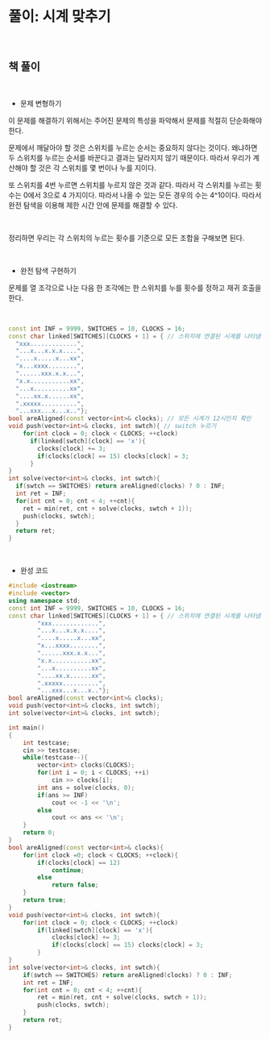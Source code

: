 # 풀이: 시계 맞추기

<br/>

## 책 풀이

<br/>

- 문제 변형하기

이 문제를 해결하기 위해서는 주어진 문제의 특성을 파악해서 문제를 적절히 단순화해야 한다. 

문제에서 깨달아야 할 것은 스위치를 누르는 순서는 중요하지 않다는 것이다. 왜냐하면 두 스위치를 누르는 순서를 바꾼다고 결과는 달라지지 않기 때문이다. 따라서 우리가 계산해야 할 것은 각 스위치를 몇 번이나 누를 지이다. 

또 스위치를 4번 누르면 스위치를 누르지 않은 것과 같다. 따라서 각 스위치를 누르는 횟수는 0에서 3으로 4 가지이다.  따라서 나올 수 있는 모든 경우의 수는 4^10이다. 따라서 완전 탐색을 이용해 제한 시간 안에 문제를 해결할 수 있다. 

<br/>

정리하면 우리는 각 스위치의 누르는 횟수를 기준으로 모든 조합을 구해보면 된다. 

<br/>

- 완전 탐색 구현하기

문제를 열 조각으로 나눈 다음 한 조각에는 한 스위치를 누를 횟수를 정하고 재귀 호출을 한다. 

<br/>

```c++
const int INF = 9999, SWITCHES = 10, CLOCKS = 16;
const char linked[SWITCHES][CLOCKS + 1] = { // 스위치에 연결된 시계를 나타냄
  "xxx.............",
  "...x...x.x.x....",
  "....x.....x...xx",
  "x...xxxx........",
  "......xxx.x.x...",
  "x.x...........xx",
  "...x..........xx",
  "....xx.x......xx",
  ".xxxxx..........",
  "...xxx...x...x.."};
bool areAligned(const vector<int>& clocks); // 모든 시계가 12시인지 확인
void push(vector<int>& clocks, int swtch){ // switch 누르기
  	for(int clock = 0; clock < CLOCKS; ++clock)
      if(linked[swtch][clock] == 'x'){
        clocks[clock] += 3;
        if(clocks[clock] == 15) clocks[clock] = 3;
      }
}
int solve(vector<int>& clocks, int swtch){
  if(swtch == SWITCHES) return areAligned(clocks) ? 0 : INF;
  int ret = INF;
  for(int cnt = 0; cnt < 4; ++cnt){
    ret = min(ret, cnt + solve(clocks, swtch + 1));
    push(clocks, swtch);
  }
  return ret;
}
```

<br/>

- 완성 코드

```c++
#include <iostream>
#include <vector>
using namespace std;
const int INF = 9999, SWITCHES = 10, CLOCKS = 16;
const char linked[SWITCHES][CLOCKS + 1] = { // 스위치에 연결된 시계를 나타냄
        "xxx.............",
        "...x...x.x.x....",
        "....x.....x...xx",
        "x...xxxx........",
        "......xxx.x.x...",
        "x.x...........xx",
        "...x..........xx",
        "....xx.x......xx",
        ".xxxxx..........",
        "...xxx...x...x.."};
bool areAligned(const vector<int>& clocks);
void push(vector<int>& clocks, int swtch);
int solve(vector<int>& clocks, int swtch);

int main()
{
    int testcase;
    cin >> testcase;
    while(testcase--){
        vector<int> clocks(CLOCKS);
        for(int i = 0; i < CLOCKS; ++i)
            cin >> clocks[i];
        int ans = solve(clocks, 0);
        if(ans >= INF)
            cout << -1 << '\n';
        else
            cout << ans << '\n';
    }
    return 0;
}
bool areAligned(const vector<int>& clocks){
    for(int clock =0; clock < CLOCKS; ++clock){
        if(clocks[clock] == 12)
            continue;
        else
            return false;
    }
    return true;
}
void push(vector<int>& clocks, int swtch){
    for(int clock = 0; clock < CLOCKS; ++clock)
        if(linked[swtch][clock] == 'x'){
            clocks[clock] += 3;
            if(clocks[clock] == 15) clocks[clock] = 3;
        }
}
int solve(vector<int>& clocks, int swtch){
    if(swtch == SWITCHES) return areAligned(clocks) ? 0 : INF;
    int ret = INF;
    for(int cnt = 0; cnt < 4; ++cnt){
        ret = min(ret, cnt + solve(clocks, swtch + 1));
        push(clocks, swtch);
    }
    return ret;
}
```

